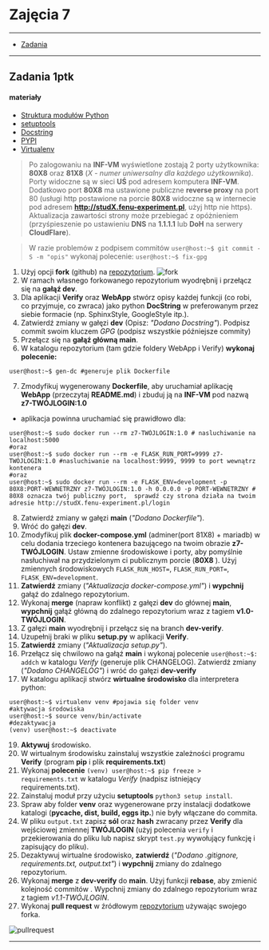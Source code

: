 # Zajęcia 7

---

- [Zadania](#Zadania)

---

## Zadania 1ptk

#### materiały 

- [Struktura modułów Python](https://docs.python.org/3/tutorial/modules.html)
- [setuptools](https://www.youtube.com/watch?v=GaWs-LenLYE)
- [Docstring](https://www.datacamp.com/community/tutorials/docstrings-python)
- [PYPI](https://pypi.org/)
- [Virtualenv](https://pythonbasics.org/virtualenv/)

 > Po zalogowaniu na **INF-VM** wyświetlone zostają 2 porty użytkownika: **80X8** oraz **81X8** (*X - numer uniwersalny dla każdego użytkownika*). Porty widoczne są w sieci **UŚ** pod adresem komputera **INF-VM**. Dodatkowo port **80X8** ma ustawione publiczne **reverse proxy** na port 80 (usługi http postawione na porcie **80X8** widoczne są w internecie pod adresem **http://studX.fenu-experiment.pl**, użyj http nie https). Aktualizacja zawartości strony może przebiegać z opóżnieniem (przyśpieszenie po ustawieniu **DNS** na **1.1.1.1** lub **DoH** na serwery **CloudFlare**).  

> W razie problemów z podpisem commitów `user@host:~$ git commit -S -m "opis"` wykonaj polecenie: `user@host:~$ fix-gpg`

1. Użyj opcji **fork** (github) na [repozytorium](https://github.com/SMCEBI-didactics/WebApplication).
![fork](https://raw.githubusercontent.com/aszadzinski/SMCEBI-TLM/master/%C5%9Arodowiska_i_narz%C4%99dzia_wytwarzania_oprogramowania/.pictures/fork.png)
2. W ramach własnego forkowanego repozytorium wyodrębnij i przełącz się na **gałąź dev**.
3. Dla aplikacji **Verify** oraz **WebApp** stwórz opisy każdej funkcji (co robi, co przyjmuje, co zwraca) jako python **DocString** w preferowanym przez siebie formacie (np. SphinxStyle, GoogleStyle itp.).
4. Zatwierdź zmiany w gałęzi **dev** (Opisz: *"Dodano Docstring"*). Podpisz commit swoim kluczem *GPG* (podpisz wszystkie późniejsze commity) 
5. Przełącz się na **gałąź główną main**.
6. W katalogu repozytorium (tam gdzie foldery WebApp i Verify) **wykonaj polecenie:**
```console
user@host:~$ gen-dc #generuje plik Dockerfile
```
7. Zmodyfikuj wygenerowany **Dockerfile**, aby uruchamiał aplikację **WebApp** (przeczytaj **README.md**) i zbuduj ją na **INF-VM** pod nazwą **z7-TWÓJLOGIN:1.0**
  - aplikacja powinna uruchamiać się prawidłowo dla:
 ```console
 user@host:~$ sudo docker run --rm z7-TWÓJLOGIN:1.0 # nasluchiwanie na localhost:5000
 #oraz
 user@host:~$ sudo docker run --rm -e FLASK_RUN_PORT=9999 z7-TWÓJLOGIN:1.0 #nasluchiwanie na localhost:9999, 9999 to port wewnątrz kontenera
 #oraz
 user@host:~$ sudo docker run --rm -e FLASK_ENV=development -p 80X8:PORT-WEWNETRZNY z7-TWÓJLOGIN:1.0 -h 0.0.0.0 -p PORT-WEWNETRZNY # 80X8 oznacza twój publiczny port,  sprawdź czy strona działa na twoim adresie http://studX.fenu-experiment.pl/login
 ```
8. Zatwierdź zmiany w gałęzi **main** (*"Dodano Dockerfile"*).
9. Wróć do gałęzi **dev**.
11. Zmodyfikuj  plik **docker-compose.yml** (adminer(port 81X8) + mariadb) w celu dodania trzeciego kontenera bazującego na twoim obrazie **z7-TWÓJLOGIN**. Ustaw zmienne środowiskowe i porty, aby pomyślnie nasłuchiwał na przydzielonym ci publicznym porcie (**80X8** ). Użyj zmiennych środowiskowych `FLASK_RUN_HOST=`, `FLASK_RUN_PORT=`, `FLASK_ENV=development`. 
12. **Zatwierdź** zmiany (*"Aktualizacja docker-compose.yml"*) i **wypchnij** gałąź do zdalnego repozytorium.
13. Wykonaj **merge** (napraw konflikt) z gałęzi **dev** do głównej **main**, **wypchnij** gałąź główną do zdalnego repozytorium wraz z tagiem **v1.0-TWÓJLOGIN**.
14. Z gałęzi **main** wyodrębnij i przełącz się na branch **dev-verify**.
15. Uzupełnij braki w pliku **setup.py** w aplikacji **Verify**.
16. **Zatwierdź** zmiany (*"Aktualizacja setup.py"*).
17. Przełącz się chwilowo na gałąź **main** i wykonaj polecenie `user@host:~$: addch` w katalogu *Verify* (generuje plik CHANGELOG). Zatwierdź zmiany (*"Dodano CHANGELOG"*) i wróć do gałęzi **dev-verify**
18. W katalogu aplikacji stwórz **wirtualne środowisko** dla interpretera python:
```console
user@host:~$ virtualenv venv #pojawia się folder venv 
#aktywacja środowiska
user@host:~$ source venv/bin/activate
#dezaktywacja
(venv) user@host:~$ deactivate
```
19. **Aktywuj** środowisko.
20. W wirtualnym środowisku zainstaluj wszystkie zależności programu **Verify** (program **pip** i plik **requirements.txt**)
21. Wykonaj **polecenie** `(venv) user@host:~$ pip freeze > requirements.txt` w katalogu *Verify* (nadpisz istniejący requirements.txt).
22. Zainstaluj moduł przy użyciu **setuptools** `python3 setup install`. 
23. Spraw aby folder **venv** oraz wygenerowane przy instalacji dodatkowe katalogi (**pycache, dist, build, eggs itp.**) nie były włączane do commita.
24. W pliku `output.txt` zapisz **sól** oraz **hash** zwracany przez  **Verify** dla wejściowej zmiennej **TWÓJLOGIN** (użyj polecenia `verify` i przekierowania do pliku lub napisz skrypt `test.py` wywołujący funkcję i zapisujący do pliku).
25. Dezaktywuj wirtualne środowisko, **zatwierdź** (*"Dodano .gitignore, requirements.txt, output.txt"*) i **wypchnij** zmiany do zdalnego repozytorium.
26. Wykonaj **merge** z **dev-verify** do **main**. Użyj funkcji **rebase**, aby zmienić kolejność commitów . Wypchnij zmiany do zdalnego repozytorium wraz z tagiem *v1.1-TWÓJLOGIN*. 
27. Wykonaj **pull request** w źródłowym [repozytorium](https://github.com/SMCEBI-didactics/WebApplication) używając swojego forka.

![pullrequest](https://raw.githubusercontent.com/aszadzinski/SMCEBI-TLM/master/%C5%9Arodowiska_i_narz%C4%99dzia_wytwarzania_oprogramowania/.pictures/fork-pr.png)
 
 
---
